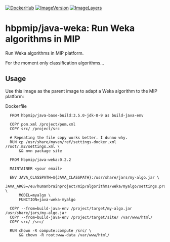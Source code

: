 [![DockerHub](https://img.shields.io/badge/docker-hbpmip%2Fjava--weka-008bb8.svg)](https://hub.docker.com/r/hbpmip/java-weka/) [![ImageVersion](https://images.microbadger.com/badges/version/hbpmip/java-weka.svg)](https://hub.docker.com/r/hbpmip/java-weka/tags "hbpmip/java-weka image tags") [![ImageLayers](https://images.microbadger.com/badges/image/hbpmip/java-weka.svg)](https://microbadger.com/#/images/hbpmip/java-weka "hbpmip/java-weka on microbadger")

# hbpmip/java-weka: Run Weka algorithms in MIP

Run Weka algorithms in MIP platform.

For the moment only classification algorithms...

## Usage

Use this image as the parent image to adapt a Weka algorithm to the MIP platform:

Dockerfile
```
  FROM hbpmip/java-base-build:3.5.0-jdk-8-9 as build-java-env

  COPY pom.xml /project/pom.xml
  COPY src/ /project/src

  # Repeating the file copy works better. I dunno why.
  RUN cp /usr/share/maven/ref/settings-docker.xml /root/.m2/settings.xml \
      && mvn package site

  FROM hbpmip/java-weka:0.2.2

  MAINTAINER <your email>

  ENV JAVA_CLASSPATH=${JAVA_CLASSPATH}:/usr/share/jars/my-algo.jar \
      JAVA_ARGS=/eu/humanbrainproject/mip/algorithms/weka/myalgo/settings.properties \
      MODEL=myalgo \
      FUNCTION=java-weka-myalgo

  COPY --from=build-java-env /project/target/my-algo.jar /usr/share/jars/my-algo.jar
  COPY --from=build-java-env /project/target/site/ /var/www/html/
  COPY src/ /src/

  RUN chown -R compute:compute /src/ \
      && chown -R root:www-data /var/www/html/
```
